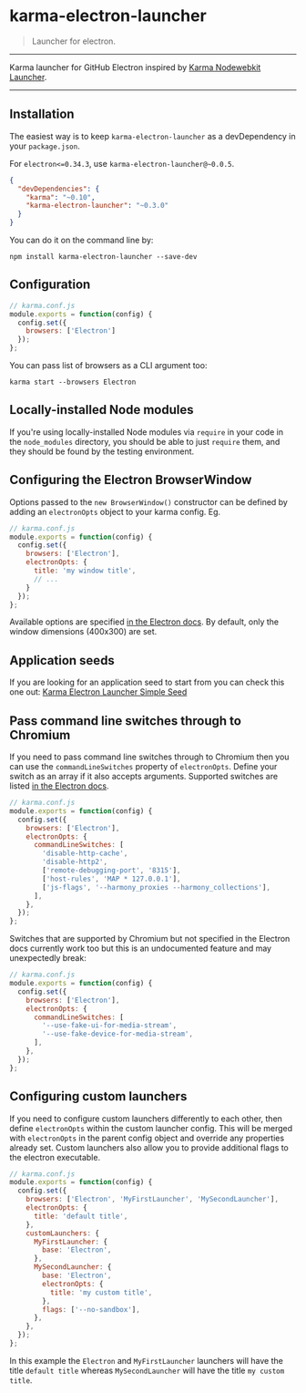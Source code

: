 # karma-electron-launcher

> Launcher for electron.

---

Karma launcher for GitHub Electron inspired by [Karma Nodewebkit Launcher](https://github.com/intelligentgolf/karma-nodewebkit-launcher).

---

## Installation

The easiest way is to keep `karma-electron-launcher` as a devDependency in your `package.json`.

For `electron<=0.34.3`, use `karma-electron-launcher@~0.0.5`.

```json
{
  "devDependencies": {
    "karma": "~0.10",
    "karma-electron-launcher": "~0.3.0"
  }
}
```

You can do it on the command line by:

    npm install karma-electron-launcher --save-dev

## Configuration

```javascript
// karma.conf.js
module.exports = function(config) {
  config.set({
    browsers: ['Electron']
  });
};
```


You can pass list of browsers as a CLI argument too:

    karma start --browsers Electron

## Locally-installed Node modules

If you're using locally-installed Node modules via `require` in your code in the `node_modules` directory, you should be able to just `require` them, and they should be found by the testing environment.


## Configuring the Electron BrowserWindow

Options passed to the `new BrowserWindow()` constructor can be defined by adding an `electronOpts` object to your karma config. Eg.

```javascript
// karma.conf.js
module.exports = function(config) {
  config.set({
    browsers: ['Electron'],
    electronOpts: {
      title: 'my window title',
      // ...
    }
  });
};
```

Available options are specified
[in the Electron docs](https://github.com/atom/electron/blob/master/docs/api/browser-window.md#new-browserwindowoptions). By default, only the window dimensions (400x300) are set.

## Application seeds

If you are looking for an application seed to start from you can check this one out:
[Karma Electron Launcher Simple Seed](https://github.com/lele85/karma-electron-launcher-simple-seed)

## Pass command line switches through to Chromium

If you need to pass command line switches through to Chromium then you can use the `commandLineSwitches` property of `electronOpts`. Define your switch as an array if it also accepts arguments. Supported switches are listed [in the Electron docs](https://github.com/electron/electron/blob/master/docs/api/chrome-command-line-switches.md).

```javascript
// karma.conf.js
module.exports = function(config) {
  config.set({
    browsers: ['Electron'],
    electronOpts: {
      commandLineSwitches: [
        'disable-http-cache',
        'disable-http2',
        ['remote-debugging-port', '8315'],
        ['host-rules', 'MAP * 127.0.0.1'],
        ['js-flags', '--harmony_proxies --harmony_collections'],
      ],
    },
  });
};
```

Switches that are supported by Chromium but not specified in the Electron docs currently work too but this is an undocumented feature and may unexpectedly break:

```javascript
// karma.conf.js
module.exports = function(config) {
  config.set({
    browsers: ['Electron'],
    electronOpts: {
      commandLineSwitches: [
        '--use-fake-ui-for-media-stream',
        '--use-fake-device-for-media-stream',
      ],
    },
  });
};
```

## Configuring custom launchers

If you need to configure custom launchers differently to each other, then define `electronOpts` within the custom launcher config. This will be merged with `electronOpts` in the parent config object and override any properties already set. Custom launchers also allow you to provide additional flags to the electron executable.

```javascript
// karma.conf.js
module.exports = function(config) {
  config.set({
    browsers: ['Electron', 'MyFirstLauncher', 'MySecondLauncher'],
    electronOpts: {
      title: 'default title',
    },
    customLaunchers: {
      MyFirstLauncher: {
        base: 'Electron',
      },
      MySecondLauncher: {
        base: 'Electron',
        electronOpts: {
          title: 'my custom title',
        },
        flags: ['--no-sandbox'],
      },
    },
  });
};
```

In this example the `Electron` and `MyFirstLauncher` launchers will have the title `default title` whereas `MySecondLauncher` will have the title `my custom title`.

